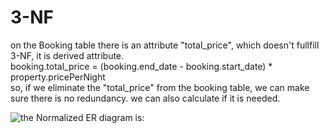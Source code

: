 # 3-NF
on the Booking table there is an attribute "total_price", which doesn't fullfill 3-NF, it is derived attribute.  
booking.total_price = (booking.end_date - booking.start_date) * property.pricePerNight  
so, if we eliminate the "total_price" from the booking table, we can make sure there is no redundancy. we can also calculate if it is needed.

![the Normalized ER diagram is:](../images/ER_Diagram_normalized.png)

